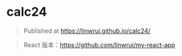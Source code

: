 # calc24
> Published at https://linwrui.github.io/calc24/

> React 版本：https://github.com/linwrui/my-react-app
